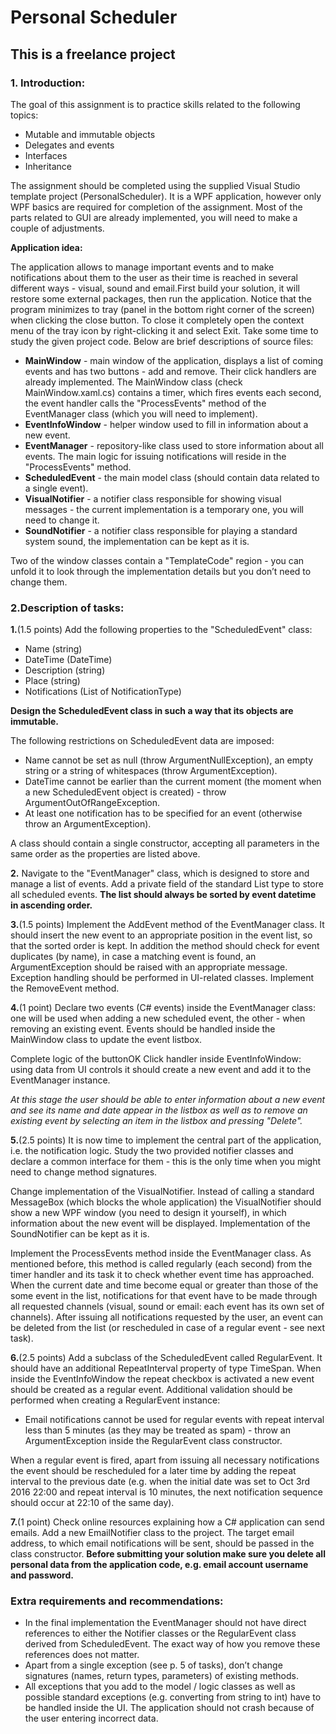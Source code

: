 # Personal Scheduler
## This is a freelance project

### 1. Introduction:

The goal of this assignment is to practice skills related to the following topics:
* Mutable and immutable objects
* Delegates and events
* Interfaces
* Inheritance

The assignment should be completed using the supplied Visual Studio template project (PersonalScheduler). It is a WPF application, however only WPF basics are required for completion of the assignment. Most of the parts related to GUI are already implemented, you will need to make a couple of adjustments.

**Application idea:**

The application allows to manage important events and to make notifications about them to the user as their time is reached in several different ways - visual, sound and email.First build your solution, it will restore some external packages, then run the application. Notice that the program minimizes to tray (panel in the bottom right corner of the screen) when clicking the close button. To close it completely open the context menu of the tray icon by right-clicking it and select Exit. Take some time to study the given project code. Below are brief descriptions of source files:

* **MainWindow** - main window of the application, displays a list of coming events and has two buttons - add and remove. Their click handlers are already implemented. The MainWindow class (check MainWindow.xaml.cs) contains a timer, which fires events each second, the event handler calls the "ProcessEvents" method of the EventManager class (which you will need to implement).
* **EventInfoWindow** - helper window used to fill in information about a new event.
* **EventManager** - repository-like class used to store information about all events. The main logic for issuing notifications will reside in the "ProcessEvents" method.
* **ScheduledEvent** - the main model class (should contain data related to a single event).
* **VisualNotifier** - a notifier class responsible for showing visual messages - the current implementation is a temporary one, you will need to change it.
* **SoundNotifier** - a notifier class responsible for playing a standard system sound, the implementation can be kept as it is.

Two of the window classes contain a "TemplateCode" region - you can unfold it to look through the implementation details but you don’t need to change them.

### 2.Description of tasks:

**1.**(1.5 points) Add the following properties to the "ScheduledEvent" class:
* Name (string)
* DateTime (DateTime)
* Description (string)
* Place (string)
* Notifications (List of NotificationType)

**Design the ScheduledEvent class in such a way that its objects are immutable.**

The following restrictions on ScheduledEvent data are imposed:
* Name cannot be set as null (throw ArgumentNullException), an empty string or a string of whitespaces (throw ArgumentException).
* DateTime cannot be earlier than the current moment (the moment when a new ScheduledEvent object is created) - throw ArgumentOutOfRangeException.
* At least one notification has to be specified for an event (otherwise throw an ArgumentException).

A class should contain a single constructor, accepting all parameters in the same order as the properties are listed above.

**2.** Navigate to the "EventManager" class, which is designed to store and manage a list of events. Add a private field of the standard List type to store all scheduled events. **The list should always be sorted by event datetime in ascending order.**

**3.**(1.5 points) Implement the AddEvent method of the EventManager class. It should insert the new event to an appropriate position in the event list, so that the sorted order is kept. In addition the method should check for event duplicates (by name), in case a matching event is found, an ArgumentException should be raised with an appropriate message. Exception handling should be performed in UI-related classes. Implement the RemoveEvent method.

**4.**(1 point) Declare two events (C# events) inside the EventManager class: one will be used when adding a new scheduled event, the other - when removing an existing event. Events should be handled inside the MainWindow class to update the event listbox.

Complete logic of the buttonOK Click handler inside EventInfoWindow: using data from UI controls it should create a new event and add it to the EventManager instance.

*At this stage the user should be able to enter information about a new event and see its name and date appear in the listbox as well as to remove an existing event by selecting an item in the listbox and pressing "Delete".*

**5.**(2.5 points) It is now time to implement the central part of the application, i.e. the notification logic. Study the two provided notifier classes and declare a common interface for them - this is the only time when you might need to change method signatures.

Change implementation of the VisualNotifier. Instead of calling a standard MessageBox (which blocks the whole application) the VisualNotifier should show a new WPF window (you need to design it yourself), in which information about the new event will be displayed. Implementation of the SoundNotifier can be kept as it is.

Implement the ProcessEvents method inside the EventManager class. As mentioned before, this method is called regularly (each second) from the timer handler and its task it to check whether event time has approached. When the current date and time become equal or greater than those of the some event in the list, notifications for that event have to be made through all requested channels (visual, sound or email: each event has its own set of channels). After issuing all notifications requested by the user, an event can be deleted from the list (or rescheduled in case of a regular event - see next task).

**6.**(2.5 points) Add a subclass of the ScheduledEvent called RegularEvent. It should have an additional RepeatInterval property of type TimeSpan. When inside the EventInfoWindow the repeat checkbox is activated a new event should be created as a regular event. Additional validation should be performed when creating a RegularEvent instance:
* Email notifications cannot be used for regular events with repeat interval less than 5 minutes (as they may be treated as spam) - throw an ArgumentException inside the RegularEvent class constructor.

When a regular event is fired, apart from issuing all necessary notifications the event should be rescheduled for a later time by adding the repeat interval to the previous date (e.g. when the initial date was set to Oct 3rd 2016 22:00 and repeat interval is 10 minutes, the next notification sequence should occur at 22:10 of the same day).

**7.**(1 point) Check online resources explaining how a C# application can send emails. Add a new EmailNotifier class to the project. The target email address, to which email notifications will be sent, should be passed in the class constructor. **Before submitting your solution make sure you delete all personal data from the application code, e.g. email account username and password.**

### Extra requirements and recommendations:
* In the final implementation the EventManager should not have direct references to either the Notifier classes or the RegularEvent class derived from ScheduledEvent. The exact way of how you remove these references does not matter.
* Apart from a single exception (see p. 5 of tasks), don’t change signatures (names, return types, parameters) of existing methods.
* All exceptions that you add to the model / logic classes as well as possible standard exceptions (e.g. converting from string to int) have to be handled inside the UI. The application should not crash because of the user entering incorrect data.
